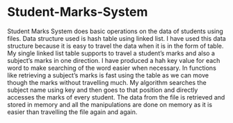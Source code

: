 # Student-Marks-System
Student Marks System does basic operations on the data of students using files.
Data structure used is hash table using linked list.  I have used this data structure because it is easy to travel the data when it is in the form of table. My single linked list table supports to travel a student’s marks and also a subject’s marks in one direction. I have produced a hah key value for each word to make searching of the word easier when necessary.
In functions like retrieving a subject’s marks is fast using the table as we can move though the marks without travelling  much. My algorithm searches the subject name using key and then goes to that position and directly accesses the marks of every student.
The data from the file is retrieved and stored in memory and all the manipulations are done on memory as it is easier than travelling the file again and again.
